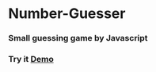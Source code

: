 # Number-Guesser

### Small guessing game by Javascript
### Try it [Demo ](https://aya-ai-2022.github.io/number-guesser-starting/)


